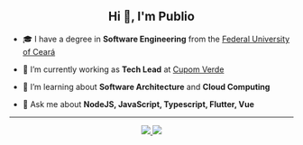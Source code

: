 <h2 align="center">
  Hi 👋, I'm Publio
</h2>

- 🎓 I have a degree in **Software Engineering** from the [Federal University of Ceará](https://www.ufc.br)

- 🔭 I’m currently working as **Tech Lead** at [Cupom Verde](https://cupomverde.com.br)

- 🎯 I’m learning about **Software Architecture** and **Cloud Computing**

- 💬 Ask me about **NodeJS, JavaScript, Typescript, Flutter, Vue**

<hr />

<div align="center">
  <a href="mailto:publio.blenilio@gmail.com" target="_blank">
    <img src="https://img.shields.io/badge/-Gmail-%23333?style=for-the-badge&logo=gmail&logoColor=white">
  </a>
  <a href="https://www.linkedin.com/in/publio-blenilio" target="_blank">
    <img src="https://img.shields.io/badge/-LinkedIn-%230077B5?style=for-the-badge&logo=linkedin&logoColor=white">
  </a>
</div>

<!-- <hr /> -->

<!--
<div align="center">
  <img height="180em" src="https://github-readme-stats.vercel.app/api?username=publiosilva&show_icons=true&theme=gotham" />
  <img height="180em" src="https://github-readme-stats.vercel.app/api/top-langs/?username=publiosilva&layout=compact&langs_count=7&theme=gotham" />
  
  <h4>My contributions in the last year</h4>

  ![Snake animation](https://github.com/publiosilva/publiosilva/blob/output/github-contribution-grid-snake.svg)
</div>
-->
